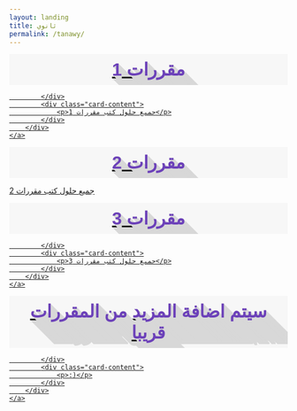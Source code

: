 ```yaml
---
layout: landing
title: ثانوي
permalink: /tanawy/
---
```


<style>
 .titleIMG{
    font-family: 'Harmattan', sans-serif;
    text-align: center;
    font-size: 32px;
    background: #f7f7f7;
    padding: 9px;
    color: #6c41b9;
    font-weight: bold;
    overflow: hidden;
    text-shadow: 0px 0px 0 #d8d8d8, 1px 1px 0 #d8d8d8, 2px 2px 0 #d8d8d8, 3px 3px 0 #d8d8d8, 4px 4px 0 #d8d8d8, 5px 5px 0 #d8d8d8, 6px 6px 0 #d8d8d8, 7px 7px 0 #d8d8d8, 8px 8px 0 #d8d8d8, 9px 9px 0 #d8d8d8, 10px 10px 0 #d8d8d8, 11px 11px 0 #d8d8d8, 12px 12px 0 #d8d8d8, 13px 13px 0 #d8d8d8, 14px 14px 0 #d8d8d8, 15px 15px 0 #d8d8d8, 16px 16px 0 #d8d8d8, 17px 17px 0 #d8d8d8, 18px 18px 0 #d8d8d8, 19px 19px 0 #d8d8d8, 20px 20px 0 #d8d8d8, 21px 21px 0 #d8d8d8, 22px 22px 0 #d8d8d8, 23px 23px 0 #d8d8d8, 24px 24px 0 #d8d8d8, 25px 25px 0 #d8d8d8, 26px 26px 0 #d8d8d8, 27px 27px 0 #d8d8d8, 28px 28px 0 #d8d8d8, 29px 29px 0 #d8d8d8, 30px 30px 0 #d8d8d8, 31px 31px 0 #d8d8d8, 32px 32px 0 #d8d8d8, 33px 33px 0 #d8d8d8, 34px 34px 0 #d8d8d8, 35px 35px 0 #d8d8d8, 36px 36px 0 #d8d8d8, 37px 37px 0 #d8d8d8, 38px 38px 0 #d8d8d8, 39px 39px 0 #d8d8d8, 40px 40px 0 #d8d8d8, 41px 41px 0 #d8d8d8, 42px 42px 0 #d8d8d8, 43px 43px 0 #d8d8d8;
}
</style>
<div class="col s12 m4">
    <a href="/tanawy/1/">
        <div class="card ">
            <div class="card-image">
                <div class="titleIMG" width="100%" >
                    مقررات 1
                </div>

            </div>
            <div class="card-content">
                <p>جميع حلول كتب مقررات 1</p>
            </div>
        </div>
    </a>
</div>
<div class="col s12 m4">
    <a href="/tanawy/2/">
        <div class="card">
            <div class="card-image">
                <div class="titleIMG" width="100%" >
                    مقررات 2
                </div>
            </div>
            <div class="card-content">
                <p>جميع حلول كتب مقررات 2</p>
            </div>
        </div>
    </a>
</div>
<div class="col s12 m4">
    <a href="/tanawy/3/">
        <div class="card">
            <div class="card-image">
                <div class="titleIMG" width="100%" >
                    مقررات 3
                </div>

            </div>
            <div class="card-content">
                <p>جميع حلول كتب مقررات 3</p>
            </div>
        </div>
    </a>
</div>
<div class="col m12">
    <a href="#">
        <div class="card">
            <div class="card-image">
                <div class="titleIMG" width="100%" >
                  سيتم اضافة المزيد من المقررات قريبا
                </div>

            </div>
            <div class="card-content">
                <p>:)</p>
            </div>
        </div>
    </a>
</div>

